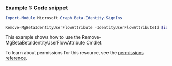 ### Example 1: Code snippet

```powershellImport-Module Microsoft.Graph.Beta.Identity.SignIns

Remove-MgBetaIdentityUserFlowAttribute -IdentityUserFlowAttributeId $identityUserFlowAttributeId
```
This example shows how to use the Remove-MgBetaBetaIdentityUserFlowAttribute Cmdlet.
To learn about permissions for this resource, see the [permissions reference](/graph/permissions-reference).


